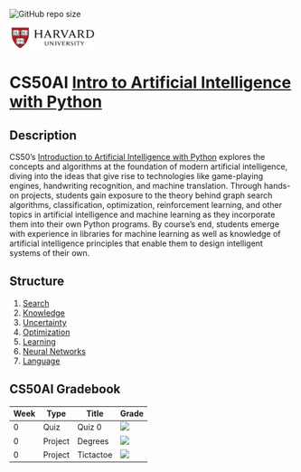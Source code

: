 <p>
<img alt="GitHub repo size" src="https://img.shields.io/github/repo-size/danieljwilson/Harvard_CS50AI">
</p>

<img src="images/Harvard_University_logo.png" height=40>&nbsp;
# CS50AI [Intro to Artificial Intelligence with Python](https://cs50.harvard.edu/ai/2023/)




## Description

CS50’s [Introduction to Artificial Intelligence with Python](https://cs50.harvard.edu/ai/2023/) explores the concepts and algorithms at the foundation of modern artificial intelligence, diving into the ideas that give rise to technologies like game-playing engines, handwriting recognition, and machine translation. Through hands-on projects, students gain exposure to the theory behind graph search algorithms, classification, optimization, reinforcement learning, and other topics in artificial intelligence and machine learning as they incorporate them into their own Python programs. By course’s end, students emerge with experience in libraries for machine learning as well as knowledge of artificial intelligence principles that enable them to design intelligent systems of their own.

## Structure

1. [Search](https://cs50.harvard.edu/ai/2023/weeks/0/)
2. [Knowledge](https://cs50.harvard.edu/ai/2023/weeks/1/)
3. [Uncertainty](https://cs50.harvard.edu/ai/2023/weeks/2/)
4. [Optimization](https://cs50.harvard.edu/ai/2023/weeks/3/)
5. [Learning](https://cs50.harvard.edu/ai/2023/weeks/4/)
6. [Neural Networks](https://cs50.harvard.edu/ai/2023/weeks/5/)
7. [Language](https://cs50.harvard.edu/ai/2023/weeks/6/)

## CS50AI Gradebook

<!-- https://github.com/gepser/markdown-progress -->
| Week      | Type | Title | Grade|
| ----------- | ----------- | ----------- | ------------- |
| 0      | Quiz  | Quiz 0    | ![](https://geps.dev/progress/100)
| 0      | Project  | Degrees    | ![](https://geps.dev/progress/100)
| 0      | Project  | Tictactoe    | ![](https://geps.dev/progress/100)